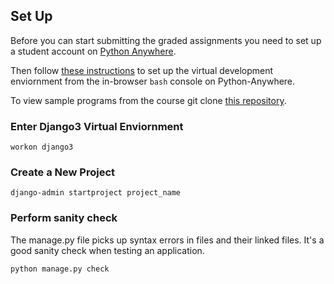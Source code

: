 ## Set Up

Before you can start submitting the graded assignments you need to set up a student account on [Python Anywhere](https://www.pythonanywhere.com/).

Then follow [these instructions](https://www.dj4e.com/assn/dj4e_install.md) to set up the virtual development enviornment from the in-browser `bash` console on Python-Anywhere.

To view sample programs from the course git clone [this repository](https://github.com/csev/dj4e-samples).

### Enter Django3 Virtual Enviornment

``` 
workon django3 
```

### Create a New Project
```
django-admin startproject project_name
```

### Perform sanity check

The manage.py file picks up syntax errors in files and their linked files. It's a good sanity check when testing an application.

```
python manage.py check
```
